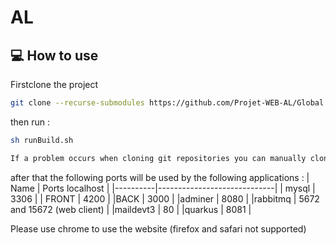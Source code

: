 # AL

## 💻 How to use

Firstclone the project

```bash
git clone --recurse-submodules https://github.com/Projet-WEB-AL/Global.git
```
then run :
```bash
sh runBuild.sh

If a problem occurs when cloning git repositories you can manually clone the repositories in the global repository.
```
after that the following ports will be used by the following applications :
|   Name   | Ports localhost             |
|----------|-----------------------------|
| mysql    | 3306                        |
| FRONT    | 4200                        |
|BACK      | 3000                        |
|adminer   | 8080                        |
|rabbitmq  | 5672 and 15672 (web client) |
|maildevt3 | 80                          |
|quarkus   | 8081                        |



Please use chrome to use the website (firefox and safari not supported)

